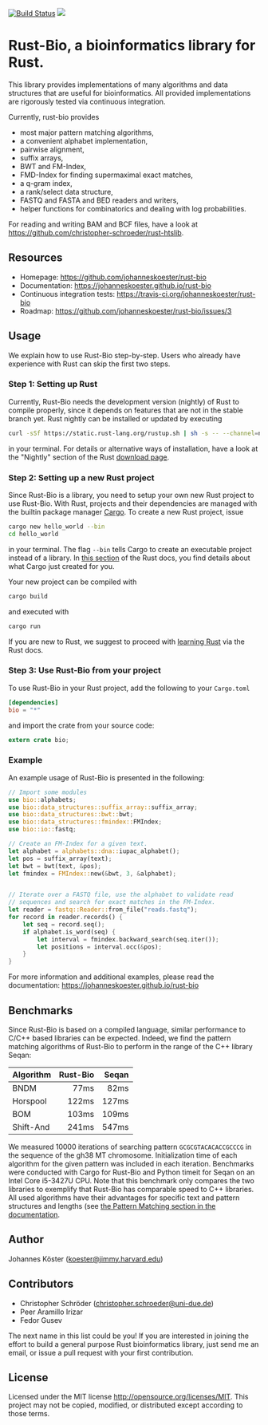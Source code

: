 [![Build Status](https://travis-ci.org/johanneskoester/rust-bio.svg?branch=master)](https://travis-ci.org/johanneskoester/rust-bio)
[![](http://meritbadge.herokuapp.com/bio)](https://crates.io/crates/bio)

# Rust-Bio, a bioinformatics library for Rust.

This library provides implementations of many algorithms and data structures
that are useful for bioinformatics.
All provided implementations are rigorously tested via continuous
integration.

Currently, rust-bio provides

* most major pattern matching algorithms,
* a convenient alphabet implementation,
* pairwise alignment,
* suffix arrays,
* BWT and FM-Index,
* FMD-Index for finding supermaximal exact matches,
* a q-gram index,
* a rank/select data structure,
* FASTQ and FASTA and BED readers and writers,
* helper functions for combinatorics and dealing with log probabilities.

For reading and writing BAM and BCF files, have a look at https://github.com/christopher-schroeder/rust-htslib.

## Resources

* Homepage: https://github.com/johanneskoester/rust-bio
* Documentation: https://johanneskoester.github.io/rust-bio
* Continuous integration tests: https://travis-ci.org/johanneskoester/rust-bio
* Roadmap: https://github.com/johanneskoester/rust-bio/issues/3

## Usage

We explain how to use Rust-Bio step-by-step. Users who already have experience with Rust can skip the first two steps.

### Step 1: Setting up Rust

Currently, Rust-Bio needs the development version (nightly) of Rust to compile properly, since it depends on features that are not in the stable branch yet. 
Rust nightly can be installed or updated by executing

```bash
curl -sSf https://static.rust-lang.org/rustup.sh | sh -s -- --channel=nightly
```
in your terminal.
For details or alternative ways of installation, have a look at the "Nightly" section of the Rust [download page](https://www.rust-lang.org/install.html).

### Step 2: Setting up a new Rust project

Since Rust-Bio is a library, you need to setup your own new Rust project to use Rust-Bio.
With Rust, projects and their dependencies are managed with the builtin package manager [Cargo](https://crates.io/).
To create a new Rust project, issue

```bash
cargo new hello_world --bin
cd hello_world
```
in your terminal. The flag `--bin` tells Cargo to create an executable project instead of a library.
In [this section](http://doc.rust-lang.org/nightly/book/hello-cargo.html#a-new-project) of the Rust docs, you find details about what Cargo just created for you.

Your new project can be compiled with
```bash
cargo build
```
and executed with
```bash
cargo run
```
If you are new to Rust, we suggest to proceed with [learning Rust](http://doc.rust-lang.org/nightly/book/learn-rust.html) via the Rust docs.

### Step 3: Use Rust-Bio from your project

To use Rust-Bio in your Rust project, add the following to your `Cargo.toml`

```toml
[dependencies]
bio = "*"
```

and import the crate from your source code:

```rust
extern crate bio;
```

### Example

An example usage of Rust-Bio is presented in the following:
```rust
// Import some modules
use bio::alphabets;
use bio::data_structures::suffix_array::suffix_array;
use bio::data_structures::bwt::bwt;
use bio::data_structures::fmindex::FMIndex;
use bio::io::fastq;

// Create an FM-Index for a given text.
let alphabet = alphabets::dna::iupac_alphabet();
let pos = suffix_array(text);
let bwt = bwt(text, &pos);
let fmindex = FMIndex::new(&bwt, 3, &alphabet);


// Iterate over a FASTQ file, use the alphabet to validate read
// sequences and search for exact matches in the FM-Index.
let reader = fastq::Reader::from_file("reads.fastq");
for record in reader.records() {
    let seq = record.seq();
    if alphabet.is_word(seq) {
        let interval = fmindex.backward_search(seq.iter());
        let positions = interval.occ(&pos);
    }
}
```
For more information and additional examples, please read the documentation: https://johanneskoester.github.io/rust-bio

## Benchmarks

Since Rust-Bio is based on a compiled language, similar performance to C/C++ based libraries can be expected. Indeed, we find the pattern matching algorithms of Rust-Bio to perform in the range of the C++ library Seqan:

| Algorithm | Rust-Bio | Seqan   |
| --------- | -------: | ------: |
| BNDM      | 77ms     | 82ms    |
| Horspool  | 122ms    | 127ms   |
| BOM       | 103ms    | 109ms   |
| Shift-And | 241ms    | 547ms   |

We measured 10000 iterations of searching pattern `GCGCGTACACACCGCCCG` in the sequence of the gh38 MT chromosome.
Initialization time of each algorithm for the given pattern was included in each iteration. Benchmarks were conducted with Cargo for Rust-Bio and Python timeit for Seqan on an Intel Core i5-3427U CPU.
Note that this benchmark only compares the two libraries to exemplify that Rust-Bio has comparable speed to C++ libraries. All used algorithms have their advantages for specific text and pattern structures and lengths (see [the Pattern Matching section in the documentation](http://johanneskoester.github.io/rust-bio/bio/pattern_matching/index.html).

## Author

Johannes Köster (<koester@jimmy.harvard.edu>)

## Contributors

* Christopher Schröder (<christopher.schroeder@uni-due.de>)
* Peer Aramillo Irizar
* Fedor Gusev

The next name in this list could be you! If you are interested in joining the effort to build a general purpose Rust bioinformatics library, just send me an email, or issue a pull request with your first contribution.

## License

Licensed under the MIT license http://opensource.org/licenses/MIT. This project may not be copied, modified, or distributed except according to those terms.
